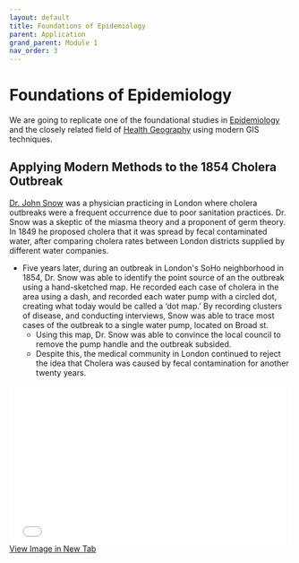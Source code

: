 ```yaml
---
layout: default
title: Foundations of Epidemiology
parent: Application
grand_parent: Module 1
nav_order: 3
---
```


# Foundations of Epidemiology

We are going to replicate one of the foundational studies in [Epidemiology](https://en.wikipedia.org/wiki/Epidemiology) and the closely related field of [Health Geography](https://en.wikipedia.org/wiki/Health_geography) using modern GIS techniques.  

## Applying Modern Methods to the 1854 Cholera Outbreak

[Dr. John Snow](https://en.wikipedia.org/wiki/John_Snow#Cholera) was a physician practicing in London where cholera outbreaks were a frequent occurrence due to poor sanitation practices.  Dr. Snow was a skeptic of the miasma theory and a proponent of germ theory.  In 1849 he proposed cholera that it was spread by fecal contaminated water, after comparing cholera rates between London districts supplied by different water companies.
* Five years later, during an outbreak in London's SoHo neighborhood in 1854, Dr. Snow was able to identify the point source of an the outbreak using a hand-sketched map.  He recorded each case of cholera in the area using a dash, and recorded each water pump with a circled dot, creating what today would be called a ‘dot map.’ By recording clusters of disease, and conducting interviews, Snow was able to trace most cases of the outbreak to a single water pump, located on Broad st.
  * Using this map, Dr. Snow was able to convince the local council to remove the pump handle and the outbreak subsided.
  * Despite this, the medical community in London continued to reject the idea that Cholera was caused by fecal contamination for another twenty years.

<div style="overflow: hidden;
  padding-top: 56.25%;
  position: relative">
  <iframe src="Snow_Map.jpg" title="Processes" scrolling="no" frameborder="0"
    style="border: 0;
   height: 100%;
   left: 0;
   position: absolute;
   top: 0;
   width: 100%;">
   <p>Your browser does not support iframes.</p>
 </iframe>
</div>
<a href="Snow_Map.jpg" target="_blank">View Image in New Tab</a>

